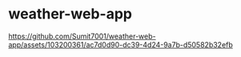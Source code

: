 # weather-web-app

https://github.com/Sumit7001/weather-web-app/assets/103200361/ac7d0d90-dc39-4d24-9a7b-d50582b32efb


